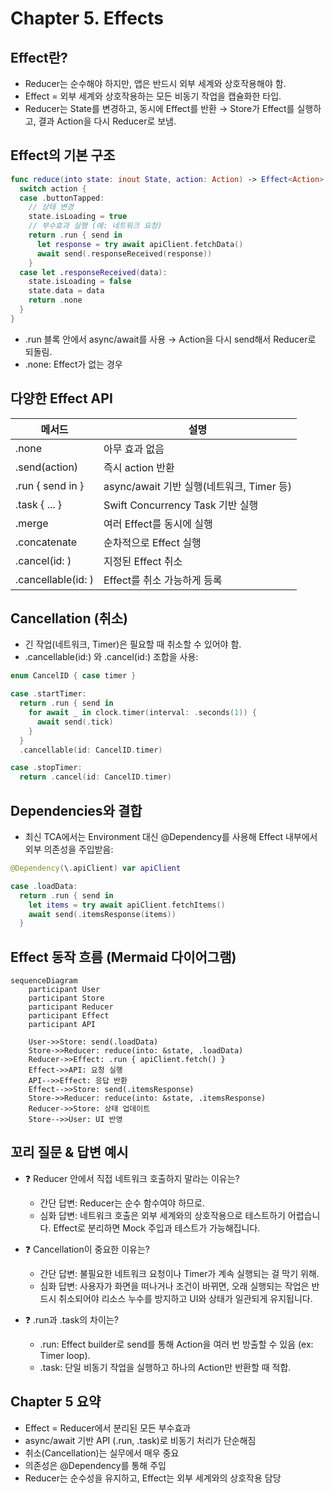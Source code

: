 # Chapter 5. Effects

## Effect란?
- Reducer는 순수해야 하지만, 앱은 반드시 외부 세계와 상호작용해야 함.
- Effect = 외부 세계와 상호작용하는 모든 비동기 작업을 캡슐화한 타입.
- Reducer는 State를 변경하고, 동시에 Effect를 반환 → Store가 Effect를 실행하고, 결과 Action을 다시 Reducer로 보냄.

## Effect의 기본 구조
```swift
func reduce(into state: inout State, action: Action) -> Effect<Action> {
  switch action {
  case .buttonTapped:
    // 상태 변경
    state.isLoading = true
    // 부수효과 실행 (예: 네트워크 요청)
    return .run { send in
      let response = try await apiClient.fetchData()
      await send(.responseReceived(response))
    }
  case let .responseReceived(data):
    state.isLoading = false
    state.data = data
    return .none
  }
}
```
- .run 블록 안에서 async/await를 사용 → Action을 다시 send해서 Reducer로 되돌림.
- .none: Effect가 없는 경우

## 다양한 Effect API

메서드 | 설명
---|---
.none | 아무 효과 없음
.send(action) | 즉시 action 반환
.run { send in } | async/await 기반 실행(네트워크, Timer 등)
.task { ... } | Swift Concurrency Task 기반 실행
.merge | 여러 Effect를 동시에 실행
.concatenate | 순차적으로 Effect 실행
.cancel(id: ) | 지정된 Effect 취소
.cancellable(id: ) | Effect를 취소 가능하게 등록

## Cancellation (취소)
- 긴 작업(네트워크, Timer)은 필요할 때 취소할 수 있어야 함.
- .cancellable(id:) 와 .cancel(id:) 조합을 사용:
```swift
enum CancelID { case timer }

case .startTimer:
  return .run { send in
    for await _ in clock.timer(interval: .seconds(1)) {
      await send(.tick)
    }
  }
  .cancellable(id: CancelID.timer)

case .stopTimer:
  return .cancel(id: CancelID.timer)
```

## Dependencies와 결합
- 최신 TCA에서는 Environment 대신 @Dependency를 사용해 Effect 내부에서 외부 의존성을 주입받음:
```swift
@Dependency(\.apiClient) var apiClient

case .loadData:
  return .run { send in
    let items = try await apiClient.fetchItems()
    await send(.itemsResponse(items))
  }
```

## Effect 동작 흐름 (Mermaid 다이어그램)
```mermaid
sequenceDiagram
    participant User
    participant Store
    participant Reducer
    participant Effect
    participant API

    User->>Store: send(.loadData)
    Store->>Reducer: reduce(into: &state, .loadData)
    Reducer->>Effect: .run { apiClient.fetch() }
    Effect->>API: 요청 실행
    API-->>Effect: 응답 반환
    Effect-->>Store: send(.itemsResponse)
    Store->>Reducer: reduce(into: &state, .itemsResponse)
    Reducer->>Store: 상태 업데이트
    Store-->>User: UI 반영
```

## 꼬리 질문 & 답변 예시
- ❓ Reducer 안에서 직접 네트워크 호출하지 말라는 이유는?
  - 간단 답변: Reducer는 순수 함수여야 하므로.
  - 심화 답변: 네트워크 호출은 외부 세계와의 상호작용으로 테스트하기 어렵습니다. Effect로 분리하면 Mock 주입과 테스트가 가능해집니다.

- ❓ Cancellation이 중요한 이유는?
  - 간단 답변: 불필요한 네트워크 요청이나 Timer가 계속 실행되는 걸 막기 위해.
  - 심화 답변: 사용자가 화면을 떠나거나 조건이 바뀌면, 오래 실행되는 작업은 반드시 취소되어야 리소스 누수를 방지하고 UI와 상태가 일관되게 유지됩니다.

- ❓ .run과 .task의 차이는?
  - .run: Effect builder로 send를 통해 Action을 여러 번 방출할 수 있음 (ex: Timer loop).
  - .task: 단일 비동기 작업을 실행하고 하나의 Action만 반환할 때 적합.

## Chapter 5 요약
- Effect = Reducer에서 분리된 모든 부수효과
- async/await 기반 API (.run, .task)로 비동기 처리가 단순해짐
- 취소(Cancellation)는 실무에서 매우 중요
- 의존성은 @Dependency를 통해 주입
- Reducer는 순수성을 유지하고, Effect는 외부 세계와의 상호작용 담당